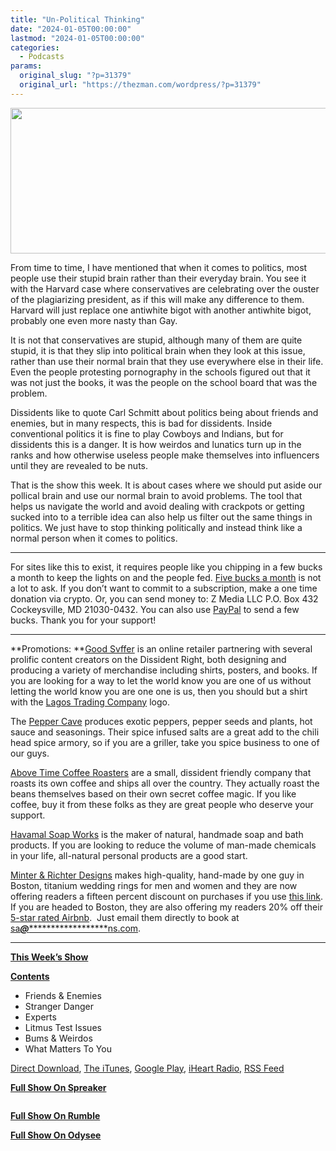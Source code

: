 ```yaml
---
title: "Un-Political Thinking"
date: "2024-01-05T00:00:00"
lastmod: "2024-01-05T00:00:00"
categories:
  - Podcasts
params:
  original_slug: "?p=31379"
  original_url: "https://thezman.com/wordpress/?p=31379"
---
```


[<img
src="http://thezman.com/wordpress/wp-content/uploads/2018/01/Power-Hour.png"
decoding="async" width="600" height="233" />](http://thezman.com/wordpress/wp-content/uploads/2018/01/Power-Hour.png)

From time to time, I have mentioned that when it comes to politics, most
people use their stupid brain rather than their everyday brain. You see
it with the Harvard case where conservatives are celebrating over the
ouster of the plagiarizing president, as if this will make any
difference to them. Harvard will just replace one antiwhite bigot with
another antiwhite bigot, probably one even more nasty than Gay.

It is not that conservatives are stupid, although many of them are quite
stupid, it is that they slip into political brain when they look at this
issue, rather than use their normal brain that they use everywhere else
in their life. Even the people protesting pornography in the schools
figured out that it was not just the books, it was the people on the
school board that was the problem.

Dissidents like to quote Carl Schmitt about politics being about friends
and enemies, but in many respects, this is bad for dissidents. Inside
conventional politics it is fine to play Cowboys and Indians, but for
dissidents this is a danger. It is how weirdos and lunatics turn up in
the ranks and how otherwise useless people make themselves into
influencers until they are revealed to be nuts.

That is the show this week. It is about cases where we should put aside
our pollical brain and use our normal brain to avoid problems. The tool
that helps us navigate the world and avoid dealing with crackpots or
getting sucked into to a terrible idea can also help us filter out the
same things in politics. We just have to stop thinking politically and
instead think like a normal person when it comes to politics.

------------------------------------------------------------------------

For sites like this to exist, it requires people like you chipping in a
few bucks a month to keep the lights on and the people fed.
<a href="https://www.subscribestar.com/the-z-blog"
rel="noopener noreferrer" target="_blank">Five bucks a month</a> is not
a lot to ask. If you don’t want to commit to a subscription, make a one
time donation via crypto. Or, you can send money to: Z Media LLC P.O.
Box 432 Cockeysville, MD 21030-0432. You can also use <a
href="https://www.paypal.com/cgi-bin/webscr?cmd=_s-xclick&amp;hosted_button_id=UDAS2Q8JYA6CN&amp;source=url"
rel="noopener noreferrer" target="_blank">PayPal</a> to send a few
bucks. Thank you for your support!

------------------------------------------------------------------------

**Promotions: **<a href="https://goodsvffer.com/" rel="noopener" target="_blank">Good
Svffer</a> is an online retailer partnering with several prolific
content creators on the Dissident Right, both designing and producing a
variety of merchandise including shirts, posters, and books. If you are
looking for a way to let the world know you are one of us without
letting the world know you are one one is us, then you should but a
shirt with the
<a href="https://goodsvffer.com/products/lagos-trading-company"
rel="noopener" target="_blank">Lagos Trading Company</a> logo.

The <a href="https://peppercave.com/shop/ols/products" rel="noopener"
target="_blank">Pepper Cave</a> produces exotic peppers, pepper seeds
and plants, hot sauce and seasonings. Their spice infused salts are a
great add to the chili head spice armory, so if you are a griller, take
you spice business to one of our guys.

<a href="https://abovetimecoffee.com/" rel="noopener"
target="_blank">Above Time Coffee Roasters</a> are a small, dissident
friendly company that roasts its own coffee and ships all over the
country. They actually roast the beans themselves based on their own
secret coffee magic. If you like coffee, buy it from these folks as they
are great people who deserve your support.

<a href="https://havamalsoapworks.com/" rel="noopener"
target="_blank">Havamal Soap Works</a> is the maker of natural, handmade
soap and bath products. If you are looking to reduce the volume of
man-made chemicals in your life, all-natural personal products are a
good start.

<a href="https://www.minterandrichterdesigns.com/"
rel="noreferrer nofollow noopener" target="_blank">Minter &amp; Richter
Designs</a> makes high-quality, hand-made by one guy in Boston, titanium
wedding rings for men and women and they are now offering readers a
fifteen percent discount on purchases if you use
<a href="https://www.minterandrichterdesigns.com/discount/ZMAN"
rel="noreferrer nofollow noopener" target="_blank">this link</a>.
<span class="highlight"><span class="colour"><span class="font"><span class="size">If
you are headed to Boston, they are also offering my readers 20% off
their <a
href="https://www.airbnb.com/users/7988017/listings?user_id=7988017&amp;s=3"
rel="noopener noreferrer" target="_blank">5-star rated Airbnb</a>.  Just
email them directly to book at
<a href="mailto:sa***@*********************ns.com"
data-original-string="T0cSd/nf0BnFxk5LgFOS7g==cb7shHaWSkpsQlVm5OhLWUZ+o6osWtZyTbdYzQmDPhOCz32YVoA25mJYoZYy/N/ynrj"><span
class="apbct-email-encoder"
data-original-string="M7Eq5bPcXcH+SN3rl9ctdQ==cb7CrYD2Qug1hu21vMIzRgrApaGhkDF6q0ty/WMsMcUvd6PTvY8I0cAx+ICQbg/0kRs"
title="This contact has been encoded by Anti-Spam by CleanTalk. Click to decode. To finish the decoding make sure that JavaScript is enabled in your browser.">sa<span
class="apbct-blur">***</span>@<span
class="apbct-blur">*********************</span>ns.com</span></a>.</span></span></span></span>

------------------------------------------------------------------------

**<u>This Week’s Show</u>**

**<u>Contents</u>**

-   Friends & Enemies
-   Stranger Danger
-   Experts
-   Litmus Test Issues
-   Bums & Weirdos
-   What Matters To You

<a href="https://api.spreaker.com/v2/episodes/58202562/download.mp3"
rel="noopener" target="_blank">Direct Download</a>, <a
href="https://itunes.apple.com/us/podcast/the-z-blog-power-hour/id1262799640?mt=2"
rel="noopener noreferrer" target="_blank">The iTunes</a>, <a
href="https://podcasts.google.com/?feed=aHR0cHM6Ly93d3cuc3ByZWFrZXIuY29tL3Nob3cvMjU4OTY1Ny9lcGlzb2Rlcy9mZWVk"
rel="noopener noreferrer" target="_blank">Google Play</a>, <a href="https://www.iheart.com/podcast/the-z-blog-power-hour-29246491/"
rel="noopener noreferrer" target="_blank">iHeart Radio,</a>
<a href="https://www.spreaker.com/show/2589657/episodes/feed"
rel="noopener noreferrer" target="_blank">RSS Feed</a>

**<u>Full Show On Spreaker</u>**

<span class="mce_SELRES_start" mce-type="bookmark"
style="display: inline-block; width: 0px; overflow: hidden; line-height: 0;">﻿</span>

**<u>Full Show On Rumble</u>**

**<u>Full Show On Odysee</u>**
